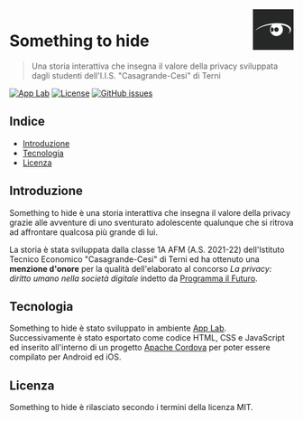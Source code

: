 <a href="https://www.casagrandecesi.edu.it/">
    <img src="resources/ios/icon/icon-72.png" alt="Something to hide logo" title="Something to hide" align="right" height="72" />
</a>

# Something to hide
> Una storia interattiva che insegna il valore della privacy sviluppata dagli studenti dell'I.I.S. "Casagrande-Cesi" di Terni

[![App Lab](https://img.shields.io/badge/code.org-applab-blue.svg)](https://code.org/educate/applab)
[![License](https://img.shields.io/github/license/casagrandecesi/somethingtohide.svg)](https://opensource.org/licenses/MIT)
[![GitHub issues](https://img.shields.io/github/issues/casagrandecesi/somethingtohide.svg)](https://github.com/casagrandecesi/somethingtohide/issues)

## Indice

- [Introduzione](#introduzione)
- [Tecnologia](#tecnologia)
- [Licenza](#licenza)

## Introduzione

Something to hide è una storia interattiva che insegna il valore della privacy grazie alle avventure di uno sventurato adolescente qualunque che si ritrova ad affrontare qualcosa più grande di lui.

La storia è stata sviluppata dalla classe 1A AFM (A.S. 2021-22) dell'Istituto Tecnico Economico "Casagrande-Cesi" di Terni ed ha ottenuto una **menzione d'onore** per la qualità dell'elaborato al concorso *La privacy: diritto umano nella società digitale* indetto da [Programma il Futuro](https://programmailfuturo.it/).

## Tecnologia

Something to hide è stato sviluppato in ambiente [App Lab](https://code.org/educate/applab). Successivamente è stato esportato come codice HTML, CSS e JavaScript ed inserito all'interno di un progetto [Apache Cordova](https://cordova.apache.org/) per poter essere compilato per Android ed iOS.

## Licenza

Something to hide è rilasciato secondo i termini della licenza MIT.